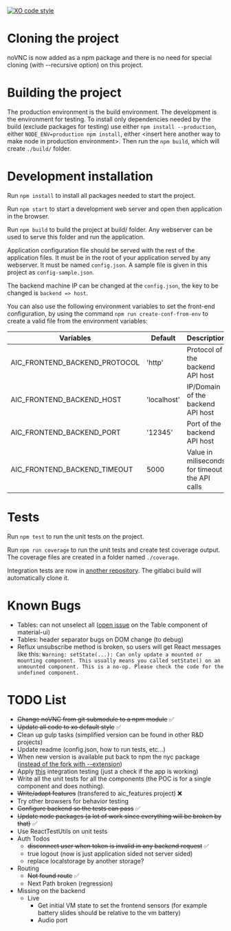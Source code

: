 [![XO code style](https://img.shields.io/badge/code_style-XO-5ed9c7.svg)](https://github.com/sindresorhus/xo)

Cloning the project
===================

noVNC is now added as a npm package and there is no need for special
cloning (with --recursive option) on this project.

Building the project
====================

The production environment is the build environment.
The development is the environment for testing.
To install only dependencies needed by the build (exclude packages
for testing) use either `npm install --production`, either
`NODE_ENV=production npm install`, either &lt;insert here another way
to make node in production environment&gt;.
Then run the `npm build`, which will create `./build/` folder.

Development installation
========================

Run `npm install` to install all packages needed to start the
project.


Run `npm start` to start a development web server and open then
application in the browser.


Run `npm build` to build the project at build/ folder. Any
webserver can be used to serve this folder and run the application.

Application configuration file should be served with the rest of the
application files. It must be in the root of your application served
by any webserver. It must be named `config.json`. A sample file is
given in this project as `config-sample.json`.

The backend machine IP can be changed at the `config.json`, the key
to be changed is `backend => host`.

You can also use the following environment variables to set the
front-end configuration, by using the command
`npm run create-conf-from-env` to create a valid file from the
environment variables:

Variables                      | Default       | Description
-------------------------------|---------------|-----------------------------------
AIC_FRONTEND_BACKEND_PROTOCOL  | 'http'        | Protocol of the backend API host
AIC_FRONTEND_BACKEND_HOST      | 'localhost'   | IP/Domain of the backend API host
AIC_FRONTEND_BACKEND_PORT      | '12345'       | Port of the backend API host
AIC_FRONTEND_BACKEND_TIMEOUT   | 5000          | Value in miliseconds for timeout the API calls

Tests
=====

Run `npm test` to run the unit tests on the project.

Run `npm run coverage` to run the unit tests and create test coverage
output. The coverage files are created in a folder named `./coverage`.

Integration tests are now in [another repository](https://git.rnd.alterway.fr/aic-documentation/aic_features). The gitlabci build
will automatically clone it.


Known Bugs
==========

* Tables: can not unselect all ([open issue](https://github.com/callemall/material-ui/issues/3074) on the Table component of material-ui)
* Tables: header separator bugs on DOM change (to debug)
* Reflux unsubscribe method is broken, so users will get React messages like this: `Warning: setState(...): Can only update a mounted or mounting component. This usually means you called setState() on an unmounted component. This is a no-op. Please check the code for the undefined component.`

TODO List
=========

* ~~Change noVNC from git submodule to a npm module~~ :white_check_mark:
* ~~Update all code to xo default style~~ :white_check_mark:
* Clean up gulp tasks (simplified version can be found in other R&D projects)
* Update readme (config.json, how to run tests, etc...)
* When new version is available put back to npm the nyc package ([instead of the fork with --extension](https://github.com/bcoe/nyc/pull/163))
* Apply [this](https://gist.github.com/tomazzaman/790bc607eb7ca3fd347f) integration testing (just a check if the app is working)
* Write all the unit tests for all the components (the POC is for a single component and does nothing).
* ~~Write/adapt features~~ (transfered to aic_features project) :x:
* Try other browsers for behavior testing
* ~~Configure backend so the tests can pass~~ :white_check_mark:
* ~~Update node packages (a lot of work since everything will be broken by that)~~ :white_check_mark:
* Use ReactTestUtils on unit tests
* Auth Todos
	* ~~disconnect user when token is invalid in any backend request~~ :white_check_mark:
	* true logout (now is just application sided not server sided)
	* replace localstorage by another storage?
* Routing
	* ~~Not found route~~ :white_check_mark:
	* Next Path broken (regression)
* Missing on the backend
  * Live
      * Get initial VM state to set the frontend sensors (for example battery slides should be relative to the vm battery)
      * Audio port
